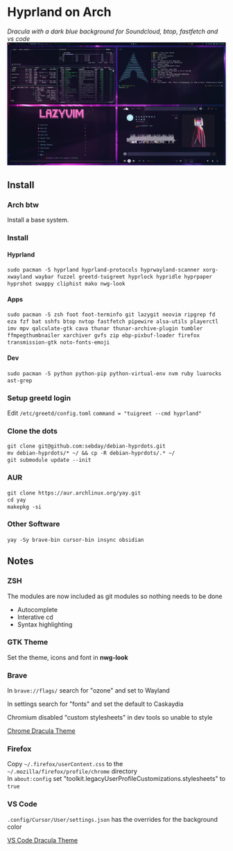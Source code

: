 # Hyprland on Arch

*Dracula with a dark blue background for Soundcloud, btop, fastfetch and vs code*
[![screenshot](https://raw.githubusercontent.com/sebday/hyprdots/refs/heads/dracula/.config/hypr/hypr_dracula_screenshot2.png)](https://raw.githubusercontent.com/sebday/hyprdots/refs/heads/dracula/.config/hypr/hypr_dracula_screenshot2.png)

## Install 

### Arch btw

Install a base system.

### Install
#### Hyprland
```
sudo pacman -S hyprland hyprland-protocols hyprwayland-scanner xorg-xwayland waybar fuzzel greetd-tuigreet hyprlock hypridle hyprpaper hyprshot swappy cliphist mako nwg-look 
```

#### Apps
```
sudo pacman -S zsh foot foot-terminfo git lazygit neovim ripgrep fd eza fzf bat sshfs btop nvtop fastfetch pipewire alsa-utils playerctl imv mpv qalculate-gtk cava thunar thunar-archive-plugin tumbler ffmpegthumbnailer xarchiver gvfs zip ebp-pixbuf-loader firefox transmission-gtk noto-fonts-emoji
```

#### Dev
```
sudo pacman -S python python-pip python-virtual-env nvm ruby luarocks ast-grep
```

### Setup greetd login

Edit `/etc/greetd/config.toml`
`command = "tuigreet --cmd hyprland"`

### Clone the dots
```
git clone git@github.com:sebday/debian-hyprdots.git
mv debian-hyprdots/* ~/ && cp -R debian-hyprdots/.* ~/
git submodule update --init
```

### AUR
```
git clone https://aur.archlinux.org/yay.git
cd yay
makepkg -si
```

### Other Software
`yay -Sy brave-bin cursor-bin insync obsidian`

## Notes

### ZSH

The modules are now included as git modules so nothing needs to be done

- Autocomplete
- Interative cd
- Syntax highlighting

### GTK Theme

Set the theme, icons and font in **nwg-look**

### Brave

In `brave://flags/` search for "ozone" and set to Wayland

In settings search for "fonts" and set the default to Caskaydia

Chromium disabled "custom stylesheets" in dev tools so unable to style  

[Chrome Dracula Theme](https://chromewebstore.google.com/detail/dracula-chrome-theme/gfapcejdoghpoidkfodoiiffaaibpaem?hl=en-GB)

### Firefox

Copy `~/.firefox/userContent.css` to the `~/.mozilla/firefox/profile/chrome` directory  
In `about:config` set "toolkit.legacyUserProfileCustomizations.stylesheets" to `true`  

### VS Code

`.config/Cursor/User/settings.json` has the overrides for the background color  

[VS Code Dracula Theme](https://draculatheme.com/visual-studio-code)
